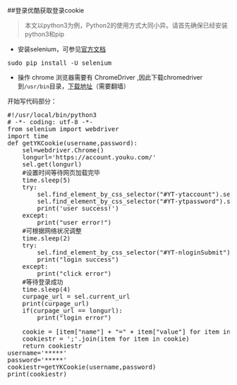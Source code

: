 ##登录优酷获取登录cookie
> 本文以python3为例，Python2的使用方式大同小异。请首先确保已经安装python3和pip

- 安装selenium，可参见[官方文档][1] 
<pre>
sudo pip install -U selenium 
</pre>
- 操作 chrome 浏览器需要有 ChromeDriver ,因此下载chromedriver到<code>/usr/bin</code>目录，[下载地址][2]（需要翻墙）

开始写代码部分：
<pre>
#!/usr/local/bin/python3
# -*- coding: utf-8 -*-
from selenium import webdriver
import time
def getYKCookie(username,password):
    sel=webdriver.Chrome()
    longurl='https://account.youku.com/'
    sel.get(longurl)
    #设置时间等待网页加载完毕
    time.sleep(5)
    try:
        sel.find_element_by_css_selector("#YT-ytaccount").send_keys(username)
        sel.find_element_by_css_selector("#YT-ytpassword").send_keys(password)
        print('user success!')
    except:
        print("user error!")
    #可根据网络状况调整
    time.sleep(2)
    try:
        sel.find_element_by_css_selector("#YT-nloginSubmit").click()
        print("login success")
    except:
        print("click error")
    #等待登录成功
    time.sleep(4)
    curpage_url = sel.current_url
    print(curpage_url)
    if(curpage_url == longurl):
        print("login error")

    cookie = [item["name"] + "=" + item["value"] for item in sel.get_cookies()]
    cookiestr = ';'.join(item for item in cookie)
    return cookiestr
username='*****'
password='*****'
cookiestr=getYKCookie(username,password)
print(cookiestr)
</pre>



[1]: http://selenium-python.readthedocs.io/installation.html
[2]: http://chromedriver.storage.googleapis.com/index.html?path=2.9/

